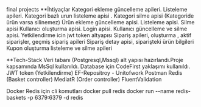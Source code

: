 final projects
**İhtiyaçlar
Kategori ekleme güncelleme apileri. Listeleme apileri.
Kategori bazlı urun listeleme apisi .
Kategori silme apisi (Kategoride ürün varsa silinemez)
Ürün ekleme güncelleme apisi. Listeleme apisi. Silme apisi
Kullanıcı oluşturma apisi. Login apisi. Kullanıcı güncelleme ve silme apisi. Yetkilendirme icin jwt token altyapısı
Sipariş apileri, oluşturma , aktif siparişler, geçmiş sipariş apileri
Sipariş detay apisi, siparişteki ürün bilgileri
Kupon oluşturma listeleme ve silme apileri

**Tech-Stack
Veri tabanı (Postgresql,Mssql) alt yapısı hazırlandı.Proje kapsamında MsSql kullanıldı.
Database için CodeFirst yaklaşımı kullanıldı.
JWT token (Yetkilendirme)
EF-Repositroy - Unitofwork
Postman
Redis (Basket controller)
MediatR (Order controller)
FluentValidation

Docker Redis için cli komutları
docker pull redis
docker run --name redis-baskets -p 6379:6379 -d redis
